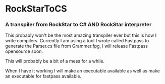 # RockStarToCS

### A transpiler from RockStar to C# AND RockStar interpreter

This probably won't be the most amazing transpiler ever but this is how I write compilers.
Currently I am using a tool I wrote called Fastpass to generate the Parser.cs file from Grammer.fpg, I will release Fastpass opensource soon.

This will probably be a bit of a mess for a while.

When I have it working I will make an executable available as well as make an executable for fastpass available.